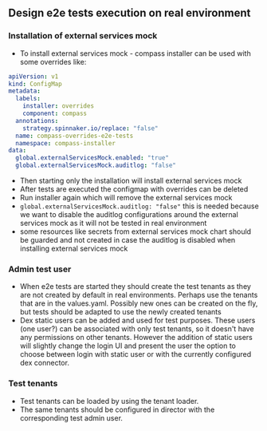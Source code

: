 ## Design e2e tests execution on real environment

### Installation of external services mock

* To install external services mock - compass installer can be used with some overrides like:

```yaml
apiVersion: v1
kind: ConfigMap
metadata:
  labels:
    installer: overrides
    component: compass
  annotations:
    strategy.spinnaker.io/replace: "false"
  name: compass-overrides-e2e-tests
  namespace: compass-installer
data:
  global.externalServicesMock.enabled: "true"
  global.externalServicesMock.auditlog: "false"
```

* Then starting only the installation will install external services mock
* After tests are executed the configmap with overrides can be deleted
* Run installer again which will remove the external services mock
* `global.externalServicesMock.auditlog: "false"` this is needed because we want to disable the auditlog configurations around the external services mock as it will not be tested in real environment
* some resources like secrets from external services mock chart should be guarded and not created in case the auditlog is disabled when installing external services mock


### Admin test user

* When e2e tests are started they should create the test tenants as they are not created by default in real environments. Perhaps use the tenants that are in the values.yaml. Possibly new ones can be created on the fly, but tests should be adapted to use the newly created tenants
* Dex static users can be added and used for test purposes. These users (one user?) can be associated with only test tenants, so it doesn't have any permissions on other tenants. However the addition of static users will slightly change the login UI and present the user the option to choose between login with static user or with the currently configured dex connector.

### Test tenants
* Test tenants can be loaded by using the tenant loader.
* The same tenants should be configured in director with the corresponding test admin user.
